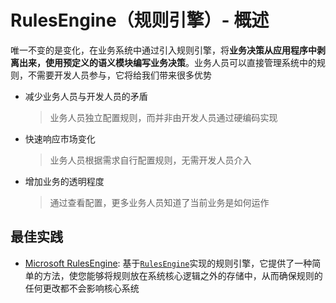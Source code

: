 # RulesEngine（规则引擎）- 概述

唯一不变的是变化，在业务系统中通过引入规则引擎，将**业务决策从应用程序中剥离出来，使用预定义的语义模块编写业务决策**。业务人员可以直接管理系统中的规则，不需要开发人员参与，它将给我们带来很多优势

* 减少业务人员与开发人员的矛盾

  > 业务人员独立配置规则，而并非由开发人员通过硬编码实现

* 快速响应市场变化 

  > 业务人员根据需求自行配置规则，无需开发人员介入

* 增加业务的透明程度

  > 通过查看配置，更多业务人员知道了当前业务是如何运作

## 最佳实践

* [Microsoft RulesEngine](/framework/building-blocks/rules-engine/microsoft): 基于[`RulesEngine`](https://github.com/microsoft/RulesEngine)实现的规则引擎，它提供了一种简单的方法，使您能够将规则放在系统核心逻辑之外的存储中，从而确保规则的任何更改都不会影响核心系统